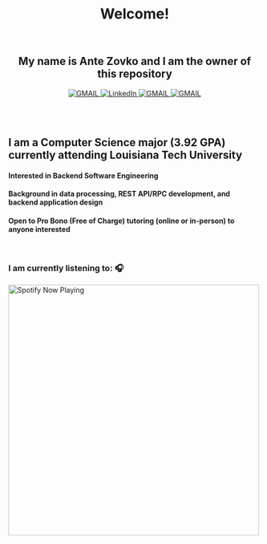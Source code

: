 
<h1 align="center"> Welcome!</h1>
<br>

<h2 align="center">My name is Ante Zovko and I am the owner of this repository</h2> 

<p align= "center">
  <a href="https://mail.google.com/mail/u/0/?view=cm&fs=1&to=antezovko.az@gmail.com&tf=1">
      <img alt="GMAIL" src="https://img.shields.io/badge/Email-Contact-darkred?style=for-the-badge&logo=gmail&labelColor=grey&logoColor=white" />
    </a>
 <a href="https://www.linkedin.com/in/antezovko/">
      <img alt="LinkedIn" src="https://img.shields.io/badge/LinkedIn-Connect-Blue?style=for-the-badge&logo=LinkedIn" />
    </a>
   <a href="https://www.instagram.com/zovkoante23/">
      <img alt="GMAIL" src="https://img.shields.io/badge/Instagram-Follow-E1306C?style=for-the-badge&logo=Instagram&logoColor=white" />
    </a>
   <a href="https://www.facebook.com/ZovkoAntee/">
      <img alt="GMAIL" src="https://img.shields.io/badge/Facebook-Add%20Friend-darkblue?style=for-the-badge&logo=Facebook&logoColor=white" />
    </a>

  </p>

<br>
<br>

<h2 >I am a Computer Science major (3.92 GPA) currently attending Louisiana Tech University</h2>
<h4> Interested in Backend Software Engineering</h4>
<h4> Background in data processing, REST API/RPC development, and backend application design</h4>
<h4>  Open to Pro Bono (Free of Charge) tutoring (online or in-person) to anyone interested </h4>
</div>
<br>

### I am currently listening to: 🎧
[<img src="https://novatorem-teal.vercel.app/api/spotify-playing" alt="Spotify Now Playing" width="500"/>](https://open.spotify.com/playlist/3Mo6ZdjhTCgj5o8CHs9q2I?si=xs8bzdcrSY2ld5fqCLj04Q)
